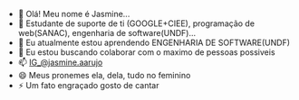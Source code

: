 - 👋 Olá! Meu nome é Jasmine...
- 👀 Estudante de suporte de ti (GOOGLE+CIEE), programação de web(SANAC), engenharia de software(UNDF)...
- 🌱 Eu atualmente estou aprendendo ENGENHARIA DE SOFTWARE(UNDF)
- 💞️ Eu estou buscando colaborar com o maximo de pessoas possiveis
- 📫 IG_@jasmine.aarujo
- 😄 Meus pronemes ela, dela, tudo no feminino
- ⚡ Um fato engraçado gosto de cantar

<!---
Jasmineggril/Jasmineggril is a ✨ special ✨ repository because its `README.md` (this file) appears on your GitHub profile.
You can click the Preview link to take a look at your changes.
--->
